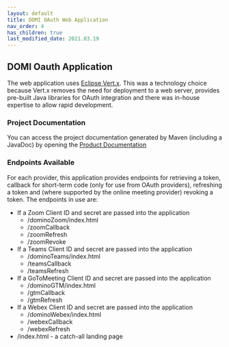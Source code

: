 ```yaml
---
layout: default
title: DOMI OAuth Web Application
nav_order: 4
has_children: true
last_modified_date: 2021.03.19
---
```


## DOMI Oauth Application

The web application uses [Eclipse Vert.x](https://vertx.io). This was a technology choice because Vert.x removes the need for deployment to a web server, provides pre-built Java libraries for OAuth integration and there was in-house expertise to allow rapid development.

### Project Documentation

You can access the project documentation generated by Maven (including a JavaDoc) by opening the <a href="{{'/assets/webapp-reports/project-info.html' | relative_url}}" target="_new">Product Documentation</a>

### Endpoints Available

For each provider, this application provides endpoints for retrieving a token, callback for short-term code (only for use from OAuth providers), refreshing a token and (where supported by the online meeting provider) revoking a token. The endpoints in use are:

- If a Zoom Client ID and secret are passed into the application   
  - /dominoZoom/index.html
  - /zoomCallback
  - /zoomRefresh
  - /zoomRevoke
- If a Teams Client ID and secret are passed into the application  
  - /dominoTeams/index.html
  - /teamsCallback
  - /teamsRefresh
- If a GoToMeeting Client ID and secret are passed into the application  
  - /dominoGTM/index.html
  - /gtmCallback
  - /gtmRefresh
- If a Webex Client ID and secret are passed into the application  
  - /dominoWebex/index.html
  - /webexCallback
  - /webexRefresh
- /index.html - a catch-all landing page
